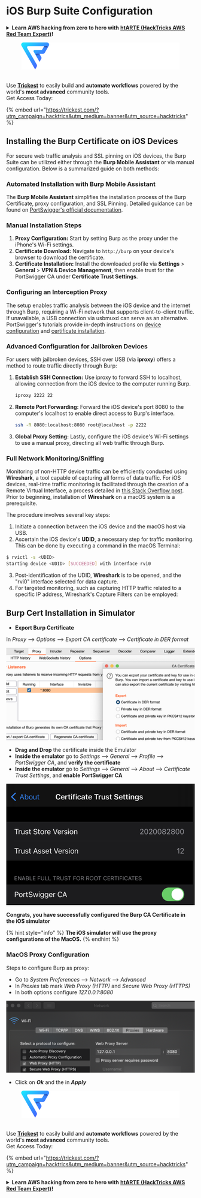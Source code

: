 # iOS Burp Suite Configuration

<details>

<summary><strong>Learn AWS hacking from zero to hero with</strong> <a href="https://training.hacktricks.xyz/courses/arte"><strong>htARTE (HackTricks AWS Red Team Expert)</strong></a><strong>!</strong></summary>

Other ways to support HackTricks:

* If you want to see your **company advertised in HackTricks** or **download HackTricks in PDF** Check the [**SUBSCRIPTION PLANS**](https://github.com/sponsors/carlospolop)!
* Get the [**official PEASS & HackTricks swag**](https://peass.creator-spring.com)
* Discover [**The PEASS Family**](https://opensea.io/collection/the-peass-family), our collection of exclusive [**NFTs**](https://opensea.io/collection/the-peass-family)
* **Join the** 💬 [**Discord group**](https://discord.gg/hRep4RUj7f) or the [**telegram group**](https://t.me/peass) or **follow** us on **Twitter** 🐦 [**@carlospolopm**](https://twitter.com/hacktricks\_live)**.**
* **Share your hacking tricks by submitting PRs to the** [**HackTricks**](https://github.com/carlospolop/hacktricks) and [**HackTricks Cloud**](https://github.com/carlospolop/hacktricks-cloud) github repos.

</details>

<figure><img src="../../.gitbook/assets/image (48).png" alt=""><figcaption></figcaption></figure>

\
Use [**Trickest**](https://trickest.com/?utm\_campaign=hacktrics\&utm\_medium=banner\&utm\_source=hacktricks) to easily build and **automate workflows** powered by the world's **most advanced** community tools.\
Get Access Today:

{% embed url="https://trickest.com/?utm_campaign=hacktrics&utm_medium=banner&utm_source=hacktricks" %}

## Installing the Burp Certificate on iOS Devices

For secure web traffic analysis and SSL pinning on iOS devices, the Burp Suite can be utilized either through the **Burp Mobile Assistant** or via manual configuration. Below is a summarized guide on both methods:

### Automated Installation with Burp Mobile Assistant

The **Burp Mobile Assistant** simplifies the installation process of the Burp Certificate, proxy configuration, and SSL Pinning. Detailed guidance can be found on [PortSwigger's official documentation](https://portswigger.net/burp/documentation/desktop/tools/mobile-assistant/installing).

### Manual Installation Steps

1. **Proxy Configuration:** Start by setting Burp as the proxy under the iPhone's Wi-Fi settings.
2. **Certificate Download:** Navigate to `http://burp` on your device's browser to download the certificate.
3. **Certificate Installation:** Install the downloaded profile via **Settings** > **General** > **VPN & Device Management**, then enable trust for the PortSwigger CA under **Certificate Trust Settings**.

### Configuring an Interception Proxy

The setup enables traffic analysis between the iOS device and the internet through Burp, requiring a Wi-Fi network that supports client-to-client traffic. If unavailable, a USB connection via usbmuxd can serve as an alternative. PortSwigger's tutorials provide in-depth instructions on [device configuration](https://support.portswigger.net/customer/portal/articles/1841108-configuring-an-ios-device-to-work-with-burp) and [certificate installation](https://support.portswigger.net/customer/portal/articles/1841109-installing-burp-s-ca-certificate-in-an-ios-device).

### Advanced Configuration for Jailbroken Devices

For users with jailbroken devices, SSH over USB (via **iproxy**) offers a method to route traffic directly through Burp:

1.  **Establish SSH Connection:** Use iproxy to forward SSH to localhost, allowing connection from the iOS device to the computer running Burp.

    ```bash
    iproxy 2222 22
    ```
2.  **Remote Port Forwarding:** Forward the iOS device's port 8080 to the computer's localhost to enable direct access to Burp's interface.

    ```bash
    ssh -R 8080:localhost:8080 root@localhost -p 2222
    ```
3. **Global Proxy Setting:** Lastly, configure the iOS device's Wi-Fi settings to use a manual proxy, directing all web traffic through Burp.

### Full Network Monitoring/Sniffing

Monitoring of non-HTTP device traffic can be efficiently conducted using **Wireshark**, a tool capable of capturing all forms of data traffic. For iOS devices, real-time traffic monitoring is facilitated through the creation of a Remote Virtual Interface, a process detailed in [this Stack Overflow post](https://stackoverflow.com/questions/9555403/capturing-mobile-phone-traffic-on-wireshark/33175819#33175819). Prior to beginning, installation of **Wireshark** on a macOS system is a prerequisite.

The procedure involves several key steps:

1. Initiate a connection between the iOS device and the macOS host via USB.
2. Ascertain the iOS device's **UDID**, a necessary step for traffic monitoring. This can be done by executing a command in the macOS Terminal:

```bash
$ rvictl -s <UDID>
Starting device <UDID> [SUCCEEDED] with interface rvi0
```

3. Post-identification of the UDID, **Wireshark** is to be opened, and the "rvi0" interface selected for data capture.
4. For targeted monitoring, such as capturing HTTP traffic related to a specific IP address, Wireshark's Capture Filters can be employed:

## Burp Cert Installation in Simulator

* **Export Burp Certificate**

In _Proxy_ --> _Options_ --> _Export CA certificate_ --> _Certificate in DER format_

![](<../../.gitbook/assets/image (534).png>)

* **Drag and Drop** the certificate inside the Emulator
* **Inside the emulator** go to _Settings_ --> _General_ --> _Profile_ --> _PortSwigger CA_, and **verify the certificate**
* **Inside the emulator** go to _Settings_ --> _General_ --> _About_ --> _Certificate Trust Settings_, and **enable PortSwigger CA**

![](<../../.gitbook/assets/image (1048).png>)

**Congrats, you have successfully configured the Burp CA Certificate in the iOS simulator**

{% hint style="info" %}
**The iOS simulator will use the proxy configurations of the MacOS.**
{% endhint %}

### MacOS Proxy Configuration

Steps to configure Burp as proxy:

* Go to _System Preferences_ --> _Network_ --> _Advanced_
* In _Proxies_ tab mark _Web Proxy (HTTP)_ and _Secure Web Proxy (HTTPS)_
* In both options configure _127.0.0.1:8080_

![](<../../.gitbook/assets/image (431).png>)

* Click on _**Ok**_ and the in _**Apply**_

<figure><img src="../../.gitbook/assets/image (48).png" alt=""><figcaption></figcaption></figure>

\
Use [**Trickest**](https://trickest.com/?utm\_campaign=hacktrics\&utm\_medium=banner\&utm\_source=hacktricks) to easily build and **automate workflows** powered by the world's **most advanced** community tools.\
Get Access Today:

{% embed url="https://trickest.com/?utm_campaign=hacktrics&utm_medium=banner&utm_source=hacktricks" %}

<details>

<summary><strong>Learn AWS hacking from zero to hero with</strong> <a href="https://training.hacktricks.xyz/courses/arte"><strong>htARTE (HackTricks AWS Red Team Expert)</strong></a><strong>!</strong></summary>

Other ways to support HackTricks:

* If you want to see your **company advertised in HackTricks** or **download HackTricks in PDF** Check the [**SUBSCRIPTION PLANS**](https://github.com/sponsors/carlospolop)!
* Get the [**official PEASS & HackTricks swag**](https://peass.creator-spring.com)
* Discover [**The PEASS Family**](https://opensea.io/collection/the-peass-family), our collection of exclusive [**NFTs**](https://opensea.io/collection/the-peass-family)
* **Join the** 💬 [**Discord group**](https://discord.gg/hRep4RUj7f) or the [**telegram group**](https://t.me/peass) or **follow** us on **Twitter** 🐦 [**@carlospolopm**](https://twitter.com/hacktricks\_live)**.**
* **Share your hacking tricks by submitting PRs to the** [**HackTricks**](https://github.com/carlospolop/hacktricks) and [**HackTricks Cloud**](https://github.com/carlospolop/hacktricks-cloud) github repos.

</details>
